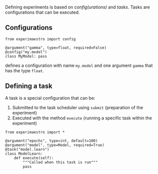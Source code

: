 Defining experiments is based on *config(urations)* and *tasks*. Tasks are configurations that can be executed.

## Configurations



```
from experimaestro import config

@argument("gamma", type=float, required=False)
@config("my.model")
class MyModel: pass
```

defines a configuration with name `my.model` and one argument `gamma` that has the type `float`.

## Defining a task

A task is a special configuration that can be:

1. Submitted to the task scheduler using `submit` (preparation of the experiment)
1. Executed with the method `execute` (running a specific task within the experiment)

```
from experimaestro import *

@argument("epochs", type=int, default=100)
@argument("model", type=Model, required=True)
@task("model.learn")
class ModelLearn:
    def execute(self):
        """Called when this task is run"""
        pass
```


